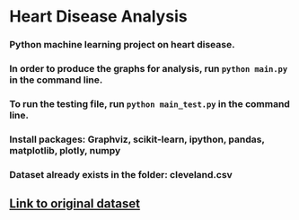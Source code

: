 # Heart Disease Analysis

### Python machine learning project on heart disease.

### In order to produce the graphs for analysis, run `python main.py` in the command line.

### To run the testing file, run `python main_test.py` in the command line.

### Install packages: Graphviz, scikit-learn, ipython, pandas, matplotlib, plotly, numpy

### Dataset already exists in the folder: cleveland.csv

## [Link to original dataset](https://archive.ics.uci.edu/ml/datasets/Heart+Disease)
